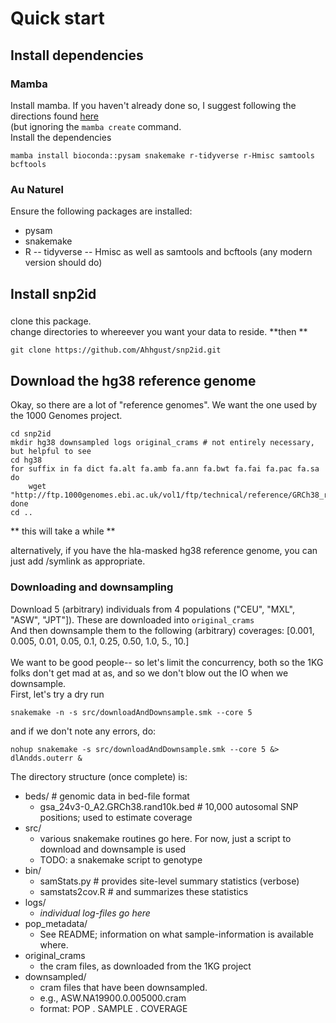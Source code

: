 

# Quick start

## Install dependencies

### Mamba
Install mamba. If you haven't already done so, I suggest following the directions found [here](https://www.usna.edu/Users/cs/fknoll/SD211/mamba.html)
<br>
(but ignoring the ```mamba create``` command. <br>
Install the dependencies
```
mamba install bioconda::pysam snakemake r-tidyverse r-Hmisc samtools bcftools
```

### Au Naturel
Ensure the following packages are installed:
- pysam
- snakemake
- R
-- tidyverse
-- Hmisc
as well as samtools and bcftools (any modern version should do)

## Install snp2id

###
clone this package. <br>
change directories to whereever you want your data to reside. **then **
```
git clone https://github.com/Ahhgust/snp2id.git
```

## Download the hg38 reference genome
Okay, so there are a lot of "reference genomes". We want the one used by the 1000 Genomes project.
```
cd snp2id
mkdir hg38 downsampled logs original_crams # not entirely necessary, but helpful to see
cd hg38
for suffix in fa dict fa.alt fa.amb fa.ann fa.bwt fa.fai fa.pac fa.sa
do
	wget "http://ftp.1000genomes.ebi.ac.uk/vol1/ftp/technical/reference/GRCh38_reference_genome/GRCh38_full_analysis_set_plus_decoy_hla.$suffix"
done
cd ..
```
** this will take a while **

alternatively, if you have the hla-masked hg38 reference genome, you can just add /symlink as appropriate.

### Downloading and downsampling

Download 5 (arbitrary) individuals from 4 populations ("CEU", "MXL", "ASW", "JPT"]). These are downloaded into ```original_crams``` <br>
And then downsample them to the following (arbitrary) coverages: [0.001, 0.005, 0.01, 0.05, 0.1, 0.25, 0.50, 1.0, 5., 10.]
<br><br>
We want to be good people-- so let's limit the concurrency, both so the 1KG folks don't get mad at as, and so we don't blow out the IO when we downsample.
<br>
First, let's try a dry run
```
snakemake -n -s src/downloadAndDownsample.smk --core 5
```
and if we don't note any errors, do:
```
nohup snakemake -s src/downloadAndDownsample.smk --core 5 &>  dlAndds.outerr &
```

The directory structure (once complete) is:
* beds/ # genomic data in bed-file format
  - gsa_24v3-0_A2.GRCh38.rand10k.bed # 10,000 autosomal SNP positions; used to estimate coverage
* src/
  - various snakemake routines go here. For now, just a script to download and downsample is used
  - TODO: a snakemake script to genotype
* bin/
  - samStats.py # provides site-level summary statistics (verbose)
  - samstats2cov.R  # and summarizes these statistics
* logs/
  - *individual log-files go here*
* pop_metadata/
  - See README; information on what sample-information is available where.
* original_crams
  - the cram files, as downloaded from the 1KG project
* downsampled/
  - cram files that have been downsampled.
  - e.g., ASW.NA19900.0.005000.cram
  - format:  POP . SAMPLE . COVERAGE 



